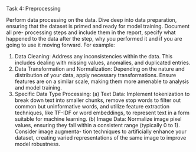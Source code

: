 Task 4: Preprocessing

Perform data processing on the data. Dive deep into data preparation, ensuring
that the dataset is primed and ready for model training. Document all pre-
processing steps and include them in the report, specify what happened to the
data after the step, why you performed it and if you are going to use it moving
forward. For example:
1. Data Cleaning: Address any inconsistencies within the data. This includes
dealing with missing values, anomalies, and duplicated entries.
2. Data Transformation and Normalization: Depending on the nature and
distribution of your data, apply necessary transformations. Ensure features
are on a similar scale, making them more amenable to analysis and model
training.
3. Specific Data Type Processing:
(a) Text Data: Implement tokenization to break down text into smaller
chunks, remove stop words to filter out common but uninformative
words, and utilize feature extraction techniques, like TF-IDF or word
embeddings, to represent text in a form suitable for machine learning.
(b) Image Data: Normalize image pixel values, ensuring they fall within
a consistent range (typically 0 to 1). Consider image augmenta-
tion techniques to artificially enhance your dataset, creating varied
representations of the same image to improve model robustness.